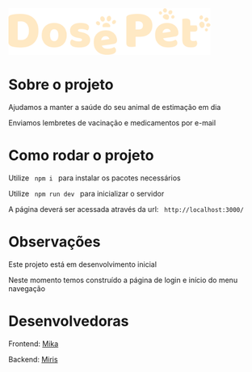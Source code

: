 <img src="https://raw.githubusercontent.com/mikarrega/dosepet/d392bf05eb50f0c73952c03cff2e53a90cd7f007/public/dosepet-logo-vertical.svg" width="400" />

# Sobre o projeto
<p>Ajudamos a manter a saúde do seu animal de estimação em dia</p>
<p>Enviamos lembretes de vacinação e medicamentos por e-mail</p>


# Como rodar o projeto
<p>Utilize <code> npm i </code> para instalar os pacotes necessários</p>
<p>Utilize <code> npm run dev </code> para inicializar o servidor</p>
<p>A página deverá ser acessada através da url: <code> http://localhost:3000/ </code></p>

# Observações
<p>Este projeto está em desenvolvimento inicial</p>
<p>Neste momento temos construído a página de login e início do menu navegação</p>


# Desenvolvedoras

<p>Frontend: <a href="https://www.linkedin.com/in/michaeladafne/" target="_blank" rel="noopener noreferrer">Mika</a></p>
<p>Backend: <a href="https://www.linkedin.com/in/mirian-nascimento/" target="_blank" rel="noopener noreferrer">Miris</a></p>

